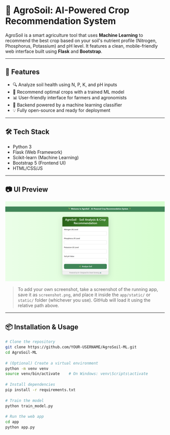 # 🌱 AgroSoil: AI-Powered Crop Recommendation System

AgroSoil is a smart agriculture tool that uses **Machine Learning** to recommend the best crop based on your soil's nutrient profile (Nitrogen, Phosphorus, Potassium) and pH level. It features a clean, mobile-friendly web interface built using **Flask** and **Bootstrap**.

---

## 🚀 Features

- 🔍 Analyze soil health using N, P, K, and pH inputs
- 🌾 Recommend optimal crops with a trained ML model
- 📊 User-friendly interface for farmers and agronomists
- 🧠 Backend powered by a machine learning classifier
- 💡 Fully open-source and ready for deployment

---

## 🛠️ Tech Stack

- Python 3
- Flask (Web Framework)
- Scikit-learn (Machine Learning)
- Bootstrap 5 (Frontend UI)
- HTML/CSS/JS

---

## 📷 UI Preview

![AgroSoil Screenshot](app/static/screenshot.png)

> To add your own screenshot, take a screenshot of the running app, save it as `screenshot.png`, and place it inside the `app/static/` or `static/` folder (whichever you use). GitHub will load it using the relative path above.

---

## 📦 Installation & Usage

```bash
# Clone the repository
git clone https://github.com/YOUR-USERNAME/AgroSoil-ML.git
cd AgroSoil-ML

# (Optional) Create a virtual environment
python -m venv venv
source venv/bin/activate    # On Windows: venv\Scripts\activate

# Install dependencies
pip install -r requirements.txt

# Train the model
python train_model.py

# Run the web app
cd app
python app.py
